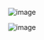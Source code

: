![image](https://github.com/user-attachments/assets/aac468d3-75d9-483f-9c7c-6c883f292578)

![image](https://github.com/user-attachments/assets/946cf120-8964-4a89-a2d1-062fc0692e8a)
